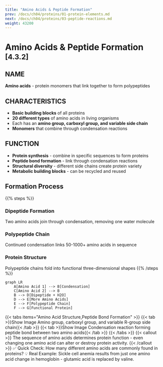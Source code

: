 ```yaml
---
title: "Amino Acids & Peptide Formation"
prev: /docs/ch04/proteins/01-protein-elements.md
next: /docs/ch04/proteins/03-peptide-reactions.md
weight: 43200
---
```


# Amino Acids & Peptide Formation <sub>[4.3.2]</sub>

## NAME
**Amino acids** - protein monomers that link together to form polypeptides

## CHARACTERISTICS
- **Basic building blocks** of all proteins
- **20 different types** of amino acids in living organisms
- Each has an **amino group, carboxyl group, and variable side chain**
- **Monomers** that combine through condensation reactions

## FUNCTION
- **Protein synthesis** - combine in specific sequences to form proteins
- **Peptide bond formation** - link through condensation reactions
- **Structural diversity** - different side chains create protein variety
- **Metabolic building blocks** - can be recycled and reused

## Formation Process
{{% steps %}}
### Dipeptide Formation
Two amino acids join through condensation, removing one water molecule

### Polypeptide Chain
Continued condensation links 50-1000+ amino acids in sequence

### Protein Structure
Polypeptide chains fold into functional three-dimensional shapes
{{% /steps %}}

```mermaid
graph LR
    A[Amino Acid 1] --> B[Condensation]
    C[Amino Acid 2] --> B
    B --> D[Dipeptide + H2O]
    D --> E[More Amino Acids]
    E --> F[Polypeptide Chain]
    F --> G[Functional Protein]
```

{{< tabs items="Amino Acid Structure,Peptide Bond Formation" >}}
{{< tab >}}Show Image
Amino group, carboxyl group, and variable R-group side chain{{< /tab >}}
{{< tab >}}Show Image
Condensation reaction forming peptide bond between two amino acids{{< /tab >}}
{{< /tabs >}}
{{< callout >}}
The sequence of amino acids determines protein function - even changing one amino acid can alter or destroy protein activity.
{{< /callout >}}
✅ Quick Check: How many different amino acids are commonly found in proteins?
💡 Real Example: Sickle cell anemia results from just one amino acid change in hemoglobin - glutamic acid is replaced by valine.